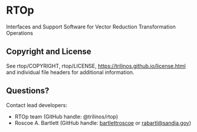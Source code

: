 # RTOp

Interfaces and Support Software for Vector Reduction Transformation Operations


## Copyright and License
See rtop/COPYRIGHT, rtop/LICENSE, https://trilinos.github.io/license.html and individual file headers for additional information.


## Questions? 
Contact lead developers:

* RTOp team          (GitHub handle: @trilinos/rtop)
* Roscoe A. Bartlett (GitHub handle: [bartlettroscoe](https://github.com/bartlettroscoe) or rabartl@sandia.gov)

